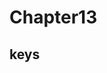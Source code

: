 <!--
 * @Author: your name
 * @Date: 2020-09-22 09:19:41
 * @LastEditTime: 2020-10-22 19:09:53
 * @LastEditors: Please set LastEditors
 * @Description: In User Settings Edit
 * @FilePath: \PMP\知识点\Chapter6\index.md
-->

# Chapter13

## keys
